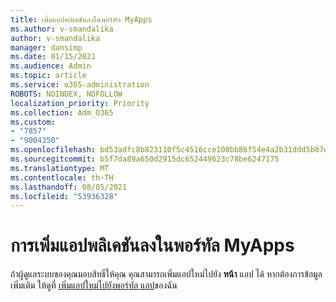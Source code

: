```yaml
---
title: เพิ่มแอปพลิเคชันลงในพอร์ทัล MyApps
ms.author: v-smandalika
author: v-smandalika
manager: dansimp
ms.date: 01/15/2021
ms.audience: Admin
ms.topic: article
ms.service: o365-administration
ROBOTS: NOINDEX, NOFOLLOW
localization_priority: Priority
ms.collection: Adm_O365
ms.custom:
- "7857"
- "9004350"
ms.openlocfilehash: bd53adfc8b823110f5c4516cce100bb86f54e4a2b31ddd5b87ef53054fd60e11
ms.sourcegitcommit: b5f7da89a650d2915dc652449623c78be6247175
ms.translationtype: MT
ms.contentlocale: th-TH
ms.lasthandoff: 08/05/2021
ms.locfileid: "53936328"
---
```

# <a name="adding-applications-to-the-myapps-portal"></a>การเพิ่มแอปพลิเคชันลงในพอร์ทัล MyApps

ถ้าผู้ดูแลระบบของคุณมอบสิทธิ์ให้คุณ คุณสามารถเพิ่มแอปใหม่ไปยัง **หน้า** แอป ได้ หากต้องการข้อมูลเพิ่มเติม ให้ดูที่ [เพิ่มแอปใหม่ไปยังพอร์ทัล แอป](https://docs.microsoft.com/azure/active-directory/user-help/my-apps-portal-end-user-access#add-a-new-app-to-the-my-apps-portal)ของฉัน